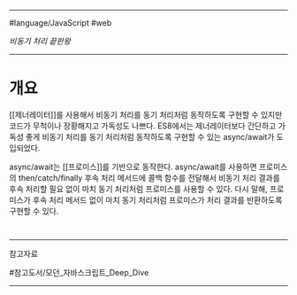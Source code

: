 
---

#language/JavaScript #web 

_비동기 처리 끝판왕_

---

# 개요

[[제너레이터]]를 사용해서 비동기 처리를 동기 처리처럼 동작하도록 구현할 수 있지만 코드가 무척이나 장황해지고 가독성도 나쁘다. ES8에서는 제너레이터보다 간단하고 가독성 좋게 비동기 처리를 동기 처리처럼 동작하도록 구현할 수 있는 async/await가 도입되었다.

async/await는 [[프로미스]]를 기반으로 동작한다. async/await를 사용하면 프로미스의 then/catch/finally 후속 처리 메서드에 콜백 함수를 전달해서 비동기 처리 결과를 후속 처리할 필요 없이 마치 동기 처리처럼 프로미스를 사용할 수 있다. 다시 말해, 프로미스가 후속 처리 메서드 없이 마치 동기 처리처럼 프로미스가 처리 결과를 반환하도록 구현할 수 있다.

```javascript



```

---

참고자료

#참고도서/모던_자바스크립트_Deep_Dive 

---